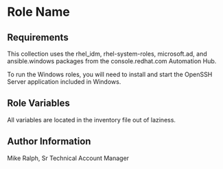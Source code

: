 Role Name
=========



Requirements
------------

This collection uses the rhel_idm, rhel-system-roles, microsoft.ad, and ansible.windows packages from the console.redhat.com Automation Hub.

To run the Windows roles, you will need to install and start the OpenSSH Server application included in Windows.



Role Variables
--------------

All variables are located in the inventory file out of laziness. 



Author Information
------------------

Mike Ralph, Sr Technical Account Manager
